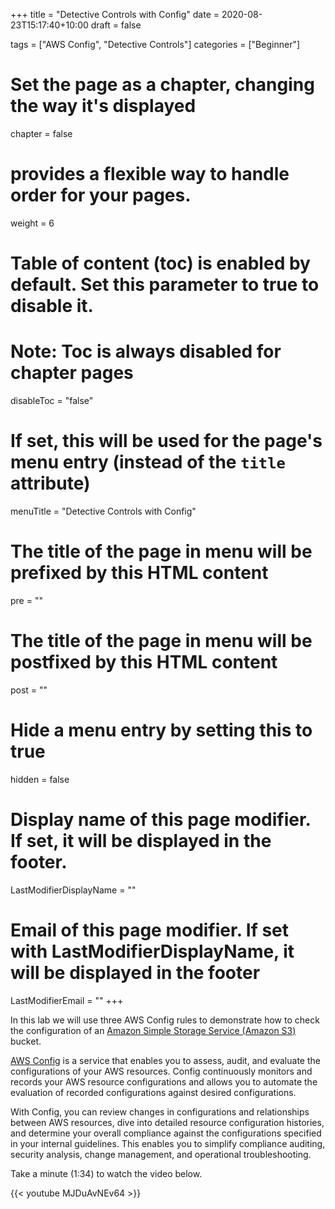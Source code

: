 +++
title = "Detective Controls with Config"
date = 2020-08-23T15:17:40+10:00
draft = false

tags = ["AWS Config", "Detective Controls"]
categories = ["Beginner"]

# Set the page as a chapter, changing the way it's displayed
chapter = false

# provides a flexible way to handle order for your pages.
weight = 6
# Table of content (toc) is enabled by default. Set this parameter to true to disable it.
# Note: Toc is always disabled for chapter pages
disableToc = "false"
# If set, this will be used for the page's menu entry (instead of the `title` attribute)
menuTitle = "Detective Controls with Config"
# The title of the page in menu will be prefixed by this HTML content
pre = ""
# The title of the page in menu will be postfixed by this HTML content
post = ""
# Hide a menu entry by setting this to true
hidden = false
# Display name of this page modifier. If set, it will be displayed in the footer.
LastModifierDisplayName = ""
# Email of this page modifier. If set with LastModifierDisplayName, it will be displayed in the footer
LastModifierEmail = ""
+++

In this lab we will use three AWS Config rules to demonstrate how to check the configuration of an [Amazon Simple Storage Service (Amazon S3)](https://aws.amazon.com/s3/) bucket. 

[AWS Config](https://aws.amazon.com/config/) is a service that enables you to assess, audit, and evaluate the configurations of your AWS resources. Config continuously monitors and records your AWS resource configurations and allows you to automate the evaluation of recorded configurations against desired configurations.  

With Config, you can review changes in configurations and relationships between AWS resources, dive into detailed resource configuration histories, and determine your overall compliance against the configurations specified in your internal guidelines. This enables you to simplify compliance auditing, security analysis, change management, and operational troubleshooting.

Take a minute (1:34) to watch the video below.

{{< youtube MJDuAvNEv64 >}}